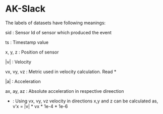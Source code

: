 # AK-Slack

The labels of datasets have following meanings:

sid         : Sensor Id of sensor which produced the event

ts          : Timestamp value

x, y, z     : Position of sensor

|v|         : Velocity

vx, vy, vz  : Metric used in velocity calculation. Read *

|a|         : Acceleration

ax, ay, az  : Absolute acceleration in respective direection


*   :   Using vx, vy, vz velocity in directions x,y and z can be calculated as,
        v’x = |v| * vx * 1e-4 * 1e-6
        
